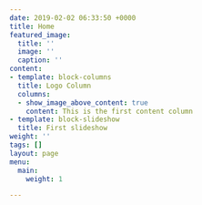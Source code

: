 ```yaml
---
date: 2019-02-02 06:33:50 +0000
title: Home
featured_image:
  title: ''
  image: ''
  caption: ''
content:
- template: block-columns
  title: Logo Column
  columns:
  - show_image_above_content: true
    content: This is the first content column
- template: block-slideshow
  title: First slideshow
weight: ''
tags: []
layout: page
menu:
  main:
    weight: 1

---
```

